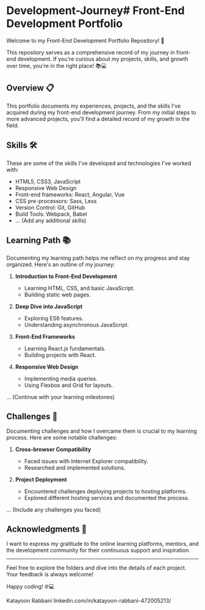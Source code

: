 # Development-Journey# Front-End Development Portfolio

Welcome to my Front-End Development Portfolio Repository! 🚀

This repository serves as a comprehensive record of my journey in front-end development. If you're curious about my projects, skills, and growth over time, you're in the right place! 📚💻


## Overview 📋

This portfolio documents my experiences, projects, and the skills I've acquired during my front-end development journey. From my initial steps to more advanced projects, you'll find a detailed record of my growth in the field.


## Skills 🛠️

These are some of the skills I've developed and technologies I've worked with:

- HTML5, CSS3, JavaScript
- Responsive Web Design
- Front-end frameworks: React, Angular, Vue
- CSS pre-processors: Sass, Less
- Version Control: Git, GitHub
- Build Tools: Webpack, Babel
- ... (Add any additional skills)


## Learning Path 📚

Documenting my learning path helps me reflect on my progress and stay organized. Here's an outline of my journey:

1. **Introduction to Front-End Development**
   - Learning HTML, CSS, and basic JavaScript.
   - Building static web pages.

2. **Deep Dive into JavaScript**
   - Exploring ES6 features.
   - Understanding asynchronous JavaScript.

3. **Front-End Frameworks**
   - Learning React.js fundamentals.
   - Building projects with React.

4. **Responsive Web Design**
   - Implementing media queries.
   - Using Flexbox and Grid for layouts.

... (Continue with your learning milestones)


## Challenges 🤔

Documenting challenges and how I overcame them is crucial to my learning process. Here are some notable challenges:

1. **Cross-browser Compatibility**
   - Faced issues with Internet Explorer compatibility.
   - Researched and implemented solutions.

2. **Project Deployment**
   - Encountered challenges deploying projects to hosting platforms.
   - Explored different hosting services and documented the process.

... (Include any challenges you faced)


## Acknowledgments 🙏

I want to express my gratitude to the online learning platforms, mentors, and the development community for their continuous support and inspiration.

---

Feel free to explore the folders and dive into the details of each project. Your feedback is always welcome!

Happy coding! 🌐💻

Katayoon Rabbani
linkedin.com/in/katayoon-rabbani-472005213/
